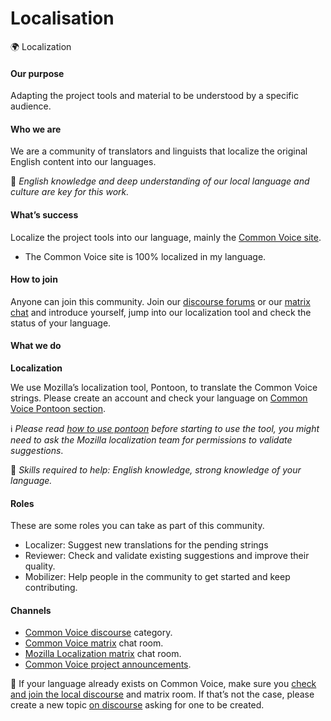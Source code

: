 # Localisation

🌍 Localization

#### Our purpose

Adapting the project tools and material to be understood by a specific audience.

#### Who we are

We are a community of translators and linguists that localize the original English content into our languages.

🔨 _English knowledge and deep understanding of our local language and culture are key for this work._

#### What’s success

Localize the project tools into our language, mainly the [Common Voice site](http://voice.mozilla.org/).

* The Common Voice site is 100% localized in my language.

#### How to join

Anyone can join this community. Join our [discourse forums](https://discourse.mozilla.org/c/voice/) or our [matrix chat](https://chat.mozilla.org/#/room/#common-voice:mozilla.org) and introduce yourself, jump into our localization tool and check the status of your language.

#### What we do

**Localization**

We use Mozilla’s localization tool, Pontoon, to translate the Common Voice strings. Please create an account and check your language on [Common Voice Pontoon section](https://pontoon.mozilla.org/projects/common-voice/).

ℹ️ _Please read_ [_how to use pontoon_](https://mozilla-l10n.github.io/localizer-documentation/tools/pontoon/) _before starting to use the tool, you might need to ask the Mozilla localization team for permissions to validate suggestions_.

🔨 _Skills required to help: English knowledge, strong knowledge of your language._

#### Roles

These are some roles you can take as part of this community.

* Localizer: Suggest new translations for the pending strings
* Reviewer: Check and validate existing suggestions and improve their quality.
* Mobilizer: Help people in the community to get started and keep contributing.

#### Channels

* [Common Voice discourse](https://discourse.mozilla.org/c/voice/) category.
* [Common Voice matrix](https://chat.mozilla.org/#/room/#common-voice:mozilla.org) chat room.
* [Mozilla Localization matrix](https://chat.mozilla.org/#/room/#l10n-community:mozilla.org) chat room.
* [Common Voice project announcements](https://discourse.mozilla.org/tags/c/voice/announcements).

💬 If your language already exists on Common Voice, make sure you [check and join the local discourse](https://voice.mozilla.org/about#get-involved) and matrix room. If that’s not the case, please create a new topic [on discourse](https://discourse.mozilla.org/c/voice/239) asking for one to be created.

